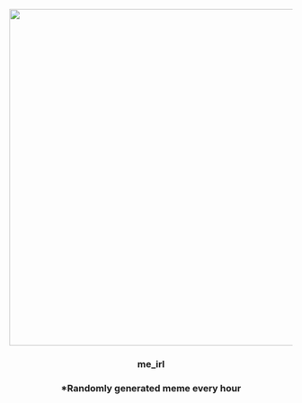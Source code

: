 <p align="center">
        <img src="https://i.imgur.com/s5aNNU9.jpg" width="600" height="600">
        </p>
        <h3 align="center">me_irl</h3>
        <h3 align="center">*Randomly generated meme every hour</h3>
    
